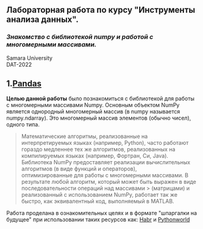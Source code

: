 
## Лабораторная работа по курсу "Инструменты анализа данных".<br/>
### *Знакомство с библиотекой numpy и работой с многомерными массивами.* <br/>
Samara University <br/>
DAT-2022

## 1.[Pandas](https://github.com/Dark-MonkGI/Data_Analysis_Tools_SAMARA_UNIVERSITY/blob/main/1.%20Pandas/DAT_6131-010402D_Griaznov_I_LW1.ipynb)
**Целью данной работы** было познакомиться с библиотекой для работы с многомерными массивами Numpy.
Основным объектом NumPy является однородный многомерный массив (в numpy называется numpy.ndarray).
Это многомерный массив элементов (обычно чисел), одного типа.

> Математические алгоритмы, реализованные на интерпретируемых языках (например, Python), часто работают гораздо медленнее тех же алгоритмов, реализованных на 
>  компилируемых языках (например, Фортран, Си, Java). Библиотека NumPy предоставляет реализации вычислительных алгоритмов (в виде функций и операторов),  
> оптимизированные для работы с многомерными массивами. В результате любой алгоритм, который может быть выражен в виде последовательности операций над массивами  > (матрицами) и реализованный с использованием NumPy, работает так же быстро, как эквивалентный код, выполняемый в MATLAB. 

Работа проделана в ознакомительных целях и в формате "шпаргалки на будущее" при использовании таких ресурсов как: [Habr](https://habr.com/ru/post/469355/) и [Pythonworld](https://pythonworld.ru/numpy/1.html)
